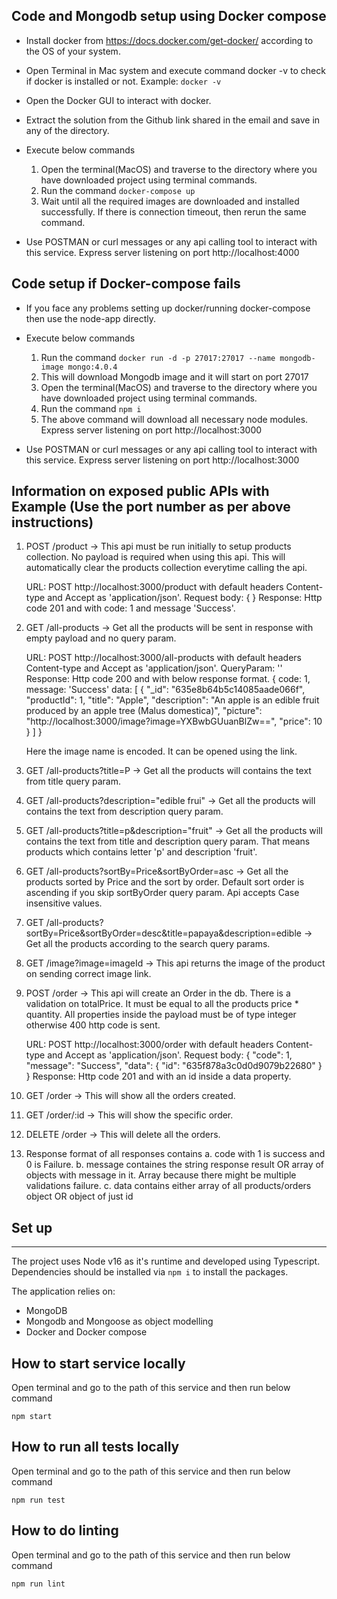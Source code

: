 ## Code and Mongodb setup using Docker compose

* Install docker from https://docs.docker.com/get-docker/ according to the OS of your system.
* Open Terminal in Mac system and execute command docker -v to check if docker is installed or not.
   Example: `docker -v`
* Open the Docker GUI to interact with docker.
* Extract the solution from the Github link shared in the email and save in any of the directory.
* Execute below commands
   1. Open the terminal(MacOS) and traverse to the directory where you have downloaded project using terminal commands.
   2. Run the command `docker-compose up`
   3. Wait until all the required images are downloaded and installed successfully. If there is connection timeout, then rerun the same command.

* Use POSTMAN or curl messages or any api calling tool to interact with this service. Express server listening on port http://localhost:4000


## Code setup if Docker-compose fails

* If you face any problems setting up docker/running docker-compose then use the node-app directly.
* Execute below commands
   1. Run the command `docker run -d -p 27017:27017 --name mongodb-image mongo:4.0.4`
   2. This will download Mongodb image and it will start on port 27017
   3. Open the terminal(MacOS) and traverse to the directory where you have downloaded project using terminal commands.
   4. Run the command `npm i`
   5. The above command will download all necessary node modules. Express server listening on port http://localhost:3000

* Use POSTMAN or curl messages or any api calling tool to interact with this service. Express server listening on port http://localhost:3000

## Information on exposed public APIs with Example (Use the port number as per above instructions)

   1. POST /product -> This api must be run initially to setup products collection. No payload is required when using this api.
         This will automatically clear the products collection everytime calling the api.

      URL: POST http://localhost:3000/product with default headers Content-type and Accept as 'application/json'.
      Request body: { }
      Response: Http code 201 and with code: 1 and message 'Success'.

   2. GET /all-products -> Get all the products will be sent in response with empty payload and no query param.
       
      URL: POST http://localhost:3000/all-products with default headers Content-type and Accept as 'application/json'.
      QueryParam: ''
      Response: Http code 200 and with below response format.
      {
         code: 1,
         message: 'Success'
         data: [
                  {
                     "_id": "635e8b64b5c14085aade066f",
                     "productId": 1,
                     "title": "Apple",
                     "description": "An apple is an edible fruit produced by an apple tree (Malus domestica)",
                     "picture": "http://localhost:3000/image?image=YXBwbGUuanBlZw==",
                     "price": 10
                  }
         ]
      }

      Here the image name is encoded. It can be opened using the link.

   3. GET /all-products?title=P -> Get all the products will contains the text from title query param.

   4. GET /all-products?description="edible frui" -> Get all the products will contains the text from description query param.

   5. GET /all-products?title=p&description="fruit" -> Get all the products will contains the text from title and description query param.
      That means products which contains letter 'p' and description 'fruit'.
   
   6. GET /all-products?sortBy=Price&sortByOrder=asc -> Get all the products sorted by Price and the sort by order.
      Default sort order is ascending if you skip sortByOrder query param. Api accepts Case insensitive values.
    
   7. GET /all-products?sortBy=Price&sortByOrder=desc&title=papaya&description=edible -> Get all the products according to the search query params.
    
   8. GET /image?image=imageId -> This api returns the image of the product on sending correct image link.

   9. POST /order -> This api will create an Order in the db. There is a validation on totalPrice. It must be equal to all the products price * quantity.
         All properties inside the payload must be of type integer otherwise 400 http code is sent.

      URL: POST http://localhost:3000/order with default headers Content-type and Accept as 'application/json'.
      Request body:
         {
            "code": 1,
            "message": "Success",
            "data": {
               "id": "635f878a3c0d0d9079b22680"
            }
         }
      Response: Http code 201 and with an id inside a data property.
   
   10. GET /order -> This will show all the orders created.

   11. GET /order/:id -> This will show the specific order.

   11. DELETE /order -> This will delete all the orders.

   12. Response format of all responses contains 
         a. code with 1 is success and 0 is Failure.
         b. message containes the string response result OR array of objects with message in it. Array because there might be multiple validations failure.
         c. data contains either array of all products/orders object OR object of just id

## Set up
-----------

The project uses Node v16 as it's runtime and developed using Typescript. Dependencies should be installed via `npm i` to install the packages.

The application relies on:
 * MongoDB
 * Mongodb and Mongoose as object modelling
 * Docker and Docker compose


## How to start service locally
Open terminal and go to the path of this service and then run below command 

```
npm start
```

## How to run all tests locally
Open terminal and go to the path of this service and then run below command 

```
npm run test
```

## How to do linting
Open terminal and go to the path of this service and then run below command 

```
npm run lint
```

